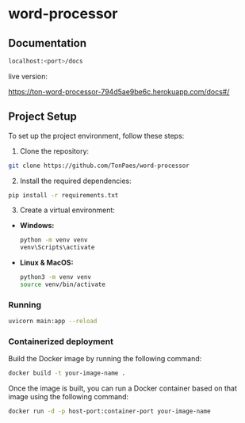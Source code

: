# word-processor

## Documentation

```bash 
localhost:<port>/docs
```
live version:

https://ton-word-processor-794d5ae9be6c.herokuapp.com/docs#/

## Project Setup

To set up the project environment, follow these steps:

1. Clone the repository:  

```bash 
git clone https://github.com/TonPaes/word-processor
```

2. Install the required dependencies:

```bash
pip install -r requirements.txt
```

3. Create a virtual environment:

- **Windows:**
  ```bash
  python -m venv venv
  venv\Scripts\activate
  ```

- **Linux & MacOS:**
  ```bash
  python3 -m venv venv
  source venv/bin/activate
  ```

### Running
```bash
uvicorn main:app --reload
```

### Containerized deployment 

Build the Docker image by running the following command:

```bash
docker build -t your-image-name .
```
Once the image is built, you can run a Docker container based on that image using the following command:

```bash
docker run -d -p host-port:container-port your-image-name
```
